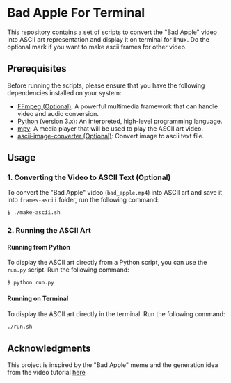 # Bad Apple For Terminal

This repository contains a set of scripts to convert the "Bad Apple" video into ASCII art representation and display it on terminal for linux.
Do the optional mark if you want to make ascii frames for other video.
## Prerequisites

Before running the scripts, please ensure that you have the following dependencies installed on your system:

- [FFmpeg (Optional)](https://ffmpeg.org/): A powerful multimedia framework that can handle video and audio conversion.
- [Python](https://www.python.org/) (version 3.x): An interpreted, high-level programming language.
- [mpv](https://mpv.io/): A media player that will be used to play the ASCII art video.
- [ascii-image-converter (Optional)](https://github.com/TheZoraiz/ascii-image-converter): Convert image to ascii text file.

## Usage

### 1. Converting the Video to ASCII Text (Optional)

To convert the "Bad Apple" video (`bad_apple.mp4`) into ASCII art and save it into `frames-ascii` folder, run the following command:

```bash
$ ./make-ascii.sh
```

### 2. Running the ASCII Art

#### Running from Python

To display the ASCII art directly from a Python script, you can use the `run.py` script. Run the following command:

```bash
$ python run.py
```

#### Running on Terminal

To display the ASCII art directly in the terminal. Run the following command:

```bash
./run.sh
```

## Acknowledgments

This project is inspired by the "Bad Apple" meme and the generation idea from the video tutorial [here](https://www.youtube.com/watch?v=B49nQu4L2O4)

